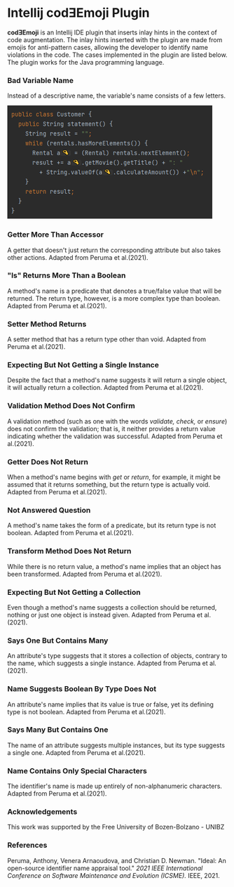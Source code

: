 <!-- Plugin description -->

# Intellij codƎEmoji Plugin

**codƎEmoji** is an Intellij IDE plugin that inserts inlay hints in the context of code augmentation. The inlay hints inserted with the plugin
are made from emojis for anti-pattern cases, allowing the developer to identify name violations in the code. The cases implemented in the plugin are
listed below. The plugin works for the Java programming language.

### Bad Variable Name

Instead of a descriptive name, the variable's name consists of a few letters.

![Bad Variable Name](./src/main/resources/docs/images/badvariablename.png)

### Getter More Than Accessor

A getter that doesn't just return the corresponding attribute but also takes other actions. Adapted from Peruma et al.(2021).

### "Is" Returns More Than a Boolean

A method's name is a predicate that denotes a true/false value that will be returned. The return type, however, is a more complex type than boolean.
Adapted from Peruma et al.(2021).

### Setter Method Returns

A setter method that has a return type other than void. Adapted from Peruma et al.(2021).

### Expecting But Not Getting a Single Instance

Despite the fact that a method's name suggests it will return a single object, it will actually return a collection. Adapted from Peruma et al.(2021).

### Validation Method Does Not Confirm

A validation method (such as one with the words <em>validate,</em> <em>check,</em> or <em>ensure</em>) does not confirm the validation; that is, it
neither provides a return value indicating whether the validation was successful. Adapted from Peruma et al.(2021).

### Getter Does Not Return

When a method's name begins with <em>get</em> or <em>return</em>, for example, it might be assumed that it returns something, but the return type is
actually void. Adapted from Peruma et al.(2021).

### Not Answered Question

A method's name takes the form of a predicate, but its return type is not boolean. Adapted from Peruma et al.(2021).

### Transform Method Does Not Return

While there is no return value, a method's name implies that an object has been transformed. Adapted from Peruma et al.(2021).

### Expecting But Not Getting a Collection

Even though a method's name suggests a collection should be returned, nothing or just one object is instead given. Adapted from Peruma et al.(2021).

### Says One But Contains Many

An attribute's type suggests that it stores a collection of objects, contrary to the name, which suggests a single instance. Adapted from Peruma et
al.(2021).

### Name Suggests Boolean By Type Does Not

An attribute's name implies that its value is true or false, yet its defining type is not boolean. Adapted from Peruma et al.(2021).

### Says Many But Contains One

The name of an attribute suggests multiple instances, but its type suggests a single one. Adapted from Peruma et al.(2021).

### Name Contains Only Special Characters

The identifier's name is made up entirely of non-alphanumeric characters. Adapted from Peruma et al.(2021).

### Acknowledgements

This work was supported by the Free University of Bozen-Bolzano - UNIBZ

### References

Peruma, Anthony, Venera Arnaoudova, and Christian D. Newman. "Ideal: An open-source identifier name appraisal tool." _2021 IEEE International
Conference on Software Maintenance and Evolution (ICSME)._ IEEE, 2021.

<!-- Plugin description end -->

